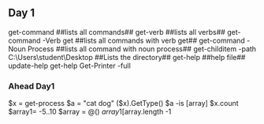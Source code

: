 ## Day 1
get-command ##lists all commands##
get-verb ##lists all verbs##
get-command -Verb get ##lists all commands with verb get##
get-command -Noun Process ##lists all command with noun process##
get-childitem -path C:\Users\student\Desktop ##Lists the directory##
get-help ##help file##
update-help
get-help Get-Printer -full

### Ahead Day1
$x = get-process
$a = "cat dog"
($x).GetType()
$a -is [array]
$x.count
$array1= -5..10
$array = @()
$array1[$array.length -1


